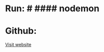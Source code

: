 # Run: # #### nodemon ####


# Github: #
[Visit website](https://github.com/lemonmade1/Project-2-Assessment.git "Project 2 Assessment")
